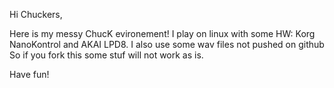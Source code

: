 Hi Chuckers,

Here is my messy ChucK evironement!
I play on linux with some HW: Korg NanoKontrol and AKAI LPD8.
I also use some wav files not pushed on github
So if you fork this some stuf will not work as is.

Have fun!

